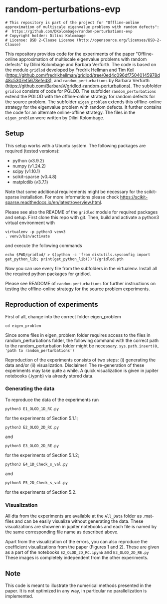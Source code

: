 # random-perturbations-evp

```
# This repository is part of the project for "Offline-online approximation of multiscale eigenvalue problems with random defects":
#  https://github.com/DKolombage/random-perturbations-evp
# Copyright holder: Dilini Kolombage
# License: BSD 2-Clause License (http://opensource.org/licenses/BSD-2-Clause)
```

This repository provides code for the experiments of the paper "Offline-online approximation of multiscale eigenvalue problems with random defects" by Dilini Kolombage and Barbara Verfürth. The code is based on the module `gridlod` developed by Fredrik Hellman and Tim Keil (https://github.com/fredrikhellman/gridlod/tree/0ed4c096df75040145978d48c5307ef5678efed3), and `random_perturbations` by Barbara Verfürth (https://github.com/BarbaraV/gridlod-random-perturbations). The subfolder `gridlod` consists of code for PGLOD. The subfolder `random_perturbations` extend the PGLOD with the offline-online strategy for random defects for the source problem. The subfolder `eigen_problem` extends this offline-online strategy for the eigenvalue problem with random defects. It further contains the code for an alternate online-offline strategy. The files in the `eigen_problem` were written by Dilini Kolombage.

## Setup

This setup works with a Ubuntu system. The following packages are required (tested versions):
 - python (v3.9.2)
 - numpy (v1.24.2)
 - scipy (v1.10.1)
 - scikit-sparse (v0.4.8) 
 - matplotlib (v3.7.1)
 
Note that some additional requirements might be necessary for the scikit-sparse installation. For more informations please check https://scikit-sparse.readthedocs.io/en/latest/overview.html.

Please see also the README of the `gridlod` module for required packages and setup.
First clone this repo with git. Then, build and activate a python3 virtual environment with

```
virtualenv -p python3 venv3
. venv3/bin/activate
```

and execute the following commands

```
echo $PWD/gridlod/ > $(python -c 'from distutils.sysconfig import get_python_lib; print(get_python_lib())')/gridlod.pth
```
Now you can use every file from the subfolders in the virtualenv. Install all the required python packages for gridlod. 

Please see READOME of `random-perturbations` for further instructions on testing the offline-online strategy for the source problem experiments.

## Reproduction of experiments

First of all, change into the correct folder eigen_problem

```
cd eigen_problem
```
Since some files in eigen_problem folder requires access to the files in random_perturbations folder, the following command with the correct path to the random_perturbation folder might be necessary. 
`sys.path.insert(0, 'path to random_perturbations')` 

Reproduction of the experiments consists of two steps: (i) generating the data and/or (ii) visualization. 
Disclaimer! The re-generation of these experiments may take quite a while. A quick visualization is given in jupiter notebooks (.iypnb) via already stored data. 

### Generating the data
To reproduce the data of the experiments run

```
python3 E1_OLOD_1D_RC.py
```

for the experiments of Section 5.1.1;

```
python3 E2_OLOD_2D_RC.py
```

and

```
python3 E3_OLOD_2D_RE.py
```

for the experiments of Section 5.1.2;

```
python3 E4_1D_Check_s_val.py
```

and

```
python3 E5_2D_Check_s_val.py
```

for the experiments of Section 5.2. 

### Visualization
All dta from the experiments are available at the `All_Data` folder as .mat-files and can be easily visualize without generating the data. These visualizations are shownen in jupiter notebooks and each file is named by the same corresponding file name as described above.

Apart from the visualization of the errors, you can also reproduce the coefficient visualizations from the paper (Figures 1 and 2). These are given as a part of the notebooks 
``E2_OLOD_2D_RC.ipynb`` and ``E3_OLOD_2D_RE.py``
These images is completely independent from the other experiments.

## Note
This code is meant to illustrate the numerical methods presented in the paper. It is not optimized in any way, in particular no parallelization is implemented. 

